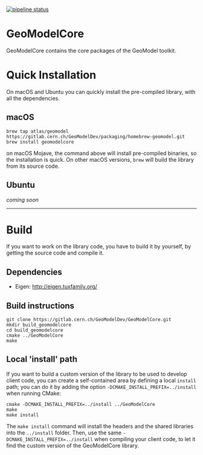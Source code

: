 [![pipeline status](https://gitlab.cern.ch/GeoModelDev/GeoModelCore/badges/master/pipeline.svg)](https://gitlab.cern.ch/GeoModelDev/GeoModelCore/commits/master)

# GeoModelCore

GeoModelCore contains the core packages of the GeoModel toolkit.



# Quick Installation

On macOS and Ubuntu you can quickly install the pre-compiled library, with all the dependencies.

## macOS

```
brew tap atlas/geomodel https://gitlab.cern.ch/GeoModelDev/packaging/homebrew-geomodel.git
brew install geomodelcore
```

on macOS Mojave, the command above will install pre-compiled binaries, so the installation is quick. On other macOS versions, `brew` will build the library from its source code.


## Ubuntu

_coming soon_

----

# Build

If you want to work on the library code, you have to build it by yourself, by getting the source code and compile it.

## Dependencies

- Eigen: http://eigen.tuxfamily.org/

## Build instructions

```
git clone https://gitlab.cern.ch/GeoModelDev/GeoModelCore.git
mkdir build_geomodelcore
cd build_geomodelcore
cmake ../GeoModelCore
make
```

## Local 'install' path

If you want to build a custom version of the library to be used to develop client code, 
you can create a self-contained area by defining a local `install` path; 
you can do it by adding the option `-DCMAKE_INSTALL_PREFIX=../install` when running CMake:

```
cmake -DCMAKE_INSTALL_PREFIX=../install ../GeoModelCore
make
make install
```

The `make install` command will install the headers and the shared libraries into the `../install` folder.
Then, use the same `-DCMAKE_INSTALL_PREFIX=../install` when compiling your client code, to let it find the custom version of the GeoModelCore library.
